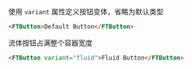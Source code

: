 使用 `variant` 属性定义按钮变体，省略为默认类型

```html
<FTButton>Default Button</FTButton>
```

流体按钮占满整个容器宽度

```html
<FTButton variant="fluid">Fluid Button</FTButton>
```
